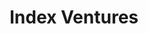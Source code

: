 ---
layout: firm_page
title: "Index Ventures"
id: "indexventures.com"
permalink: "/indexventuresindexventures.com/"
website: "https://www.indexventures.com"
offices: "San Francisco (United States), New York (United States), London (United Kingdom), Geneva (Switzerland), Jersey (United Kingdom)"
investment_stages: "Seed, Series A, Series B, Series C"
portfolio_companies: "Figma, Revolut, Wiz, Scale, Discord, Adyen, Datadog, Roblox, Confluent, Notion, Common Room, 1stdibs, Abacus.ai, Adallom, Adaptive ML, Adfin, Adzuna, Alan, Albert, Algolia, Alkemics, Allara, Anine Bing, Ankorstore, Anrok, Apex, ApplyBoard Inc., Apron, Argent, Arista Networks, Armada Interactive, ArthurAI, Ascend, ASOS, Atlantic Money, Atlar, AttackIQ, Augment, Aurora, Auxmoney, Backbone, BallerTV, Beam, Beamery, Beauty Pie, Because, Behavox, Betfair, Bigger Games, Big Health, Bird, Birdie, BIT ODD, BitPay, BlaBlaCar, Bloom & Wild, Blue Bottle Coffee, Boku, Boulevard, Brightback, BrightGo, BrightHire, BRINC, Built, Capitolis, Captain Train, Captions, cargo.one, Cartesia, Castle, Catch, Causaly, Centrify, Check, CipherCloud, Citymapper, Class Companion, ClickHouse, Inc., Climate, Clumio, Coalition, Cockroach Labs, Cocoon, Codat, Codecademy, CodeSignal, Inc., Cohere, Collibra, ComplyAdvantage, Cord, Covariant.ai, CoverWallet, Cowboy, Cradle, Creative Juice, Credit Benchmark, Criteo, Crossing Minds, Culture Amp, Curbside, Curtsy, Cutover, Datadog, DataSnipper, Daydream, DeepL, Deepnote, DeepScribe, Deliveroo, /dev/agents, Discord, Dot Product, Double, DraftWise, Dream Games, Drivy, Dropbox, Duffel, Duo, EDITED, Elastic, Elementl, Empathy, EthonAI, Etsy, evervault, Expel, Facebook, FACEIT, Factual, Farfetch, Feathery, Fireblocks, Flagship, flatfair, Flipboard, Fonoa, Footprint, Funding Circle, Gather, Gatsby, GeoPhy, GetHarley, Glossier, GOAT, Gong, Good Eggs, Goody, Grailed, Greg, Gremlin, Gruppo MutuiOnline, Harmonic, Hebbia, Hoop, Hortonworks, Humanloop, Humu, Hutch Games, Hyperline, Ideogram AI, Immersive Gamebox, incident.io, Instabase, Intercom, Iterable, iZettle, Josh Wood Colour, Jumbo, Jump, Just Eat, JustPark, Justworks, Kayrros, King, Kong, KRY | LIVI, Lacoon, Last.fm, Lever, Lightning AI, Linear, Linktree, Linx Security, Lithic, Loctax, Lookout, Loop, LoveFilm, Matera, Mercantile, Metromile, Milestone, Mimecast, Mistral, Moleskine, Monad, Monograph, Montonio, MOO, Motive, Motorway, Multiverse, MyHeritage, MySQL, Nacelle, Natoma, navabi, Net-A-Porter, Netlog, Newfront, nexos.ai, Nexthink, NOTHS, Nourish, Nova Credit, Novus, OANDA, Okendo, onefinestay, OpenX, Otrium, Otterize, Outbrain, OZON.ru, Patreon, Pave, Peanut, Pentaho, Peoplevox, Pepper, Persona, Personio, Phaidra, PhotoBox, Pilot, Piñata Farms, Pitch, Plaid, Plain, Playfish, PointFive, Pomelo, Printify, Privalia, Prodigy Finance, Productboard, Pure Storage, Qapa, Quantive, Quill, Quixotic, Raisin, ReadySet, Rebtel, Reclaim.ai, Rec Room, Remote, Resistant AI, RevenueCat, Revolut, Rightscale, Robinhood, Roblox, Rohlik, Roli, Rooser, RPX Corporation, SafetyCulture, Sanlo, Savvy, Scale, Science Exchange, Scoop, Second Home, Secret Escapes, Seedcamp, SeedLegals, ServiceTitan, Seso, Shapeways, Shopmonkey, Signal Sciences, Silverfin, Siro, Skype, Slack, Socialbakers, Sofía, Solvo, Sourceful, Spendesk, Squarespace, Stack Overflow, Starburst, Strapi, Stytch, Sublime Security, Subset, Supercell, Superconductive, Super Evil Megacorp, Superlinked, Supersolid, SwiftKey, Swile, Sylvera, Tactile Games, Tacto, Taktile, Taxfix, Teatime Games, Tebi, Teemo, Tekion, Tema, Temporal, tessl.ai, Thatch, The Business of Fashion, Thread AI, Tiney, Tofu, Toolbx, Topi, Transcend, Trello, Trialpay, Trolltech, Trouva, Trustpilot, Twelve Labs, Typeform, Ubiquity6, Upollo, Valdera, Vetted, Vizcom, Vooma, Vouch, Wealthfront, Weaviate, WeTravel, Wise, Wiz, Wordsmith, Workbounce, Worldover, Xata, Zendesk, Zuora"
portfolio_link: "https://www.indexventures.com/companies/"
investment_markets: "AI/ML, Business Applications, Data, Entertainment, Fintech, Future Of Work, Healthcare, Media, Mobility, Open Source, Retail, Security, Talent"
founded_year: "1996"
description: "Index Ventures is a global venture capital firm partnering with ambitious entrepreneurs from seed stage to IPO. They focus on building real relationships with founders across various industries. Their investment philosophy emphasizes backing visionaries and game-changers."
linkedin: "https://www.linkedin.com/company/index-ventures"
twitter: "http://twitter.com/indexventures"
instagram: ""
team_page: "https://www.indexventures.com/team/"
investor_type: "Venture Capital"
crunchbase: "https://www.crunchbase.com/organization/index-ventures"
pitchbook: ""

# SEO Optimization
meta_title: "Index Ventures - VC Firm - projectstartups.com"
meta_description: "Index Ventures, Index Ventures is a global venture capital firm partnering with ambitious entrepreneurs from seed stage to IPO. They focus on building real relationsh..."
meta_keywords: "Index Ventures, AI/ML, Business Applications, Data, Entertainment, Fintech, Future Of Work, Healthcare, Media, Mobility, Open Source, Retail, Security, Talent, VC firm, venture capital, startup investor, projectstartups.com"
canonical_url: "https://vc.projectstartups.com/indexventuresindexventures.com/"
---